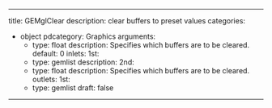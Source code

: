 
---
title: GEMglClear
description: clear buffers to preset values
categories:
  - object
pdcategory: Graphics
arguments:
    - type: float
      description: Specifies which buffers are to be cleared.
      default: 0
inlets:
  1st:
    - type: gemlist
      description:
  2nd:
    - type: float
      description: Specifies which buffers are to be cleared.
outlets:
  1st:
    - type: gemlist
draft: false
---


